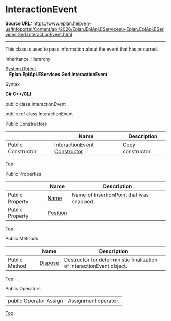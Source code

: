 # InteractionEvent

**Source URL:** https://www.eplan.help/en-us/Infoportal/Content/api/2026/Eplan.EplApi.EServicesu~Eplan.EplApi.EServices.Ged.InteractionEvent.html

---

This class is used to pass information about the event that has occurred.

Inheritance Hierarchy

[System.Object](#)  
   **Eplan.EplApi.EServices.Ged.InteractionEvent**

Syntax

**C#**
**C++/CLI**


public class InteractionEvent

public ref class InteractionEvent

Public Constructors

|  | Name | Description |
| --- | --- | --- |
| Public Constructor | [InteractionEvent Constructor](Eplan.EplApi.EServicesu~Eplan.EplApi.EServices.Ged.InteractionEvent~_ctor(InteractionEvent).html) | Copy constructor. |

[Top](#top)

Public Properties

|  | Name | Description |
| --- | --- | --- |
| Public Property | [Name](Eplan.EplApi.EServicesu~Eplan.EplApi.EServices.Ged.InteractionEvent~Name.html) | Name of InsertionPoint that was snapped. |
| Public Property | [Position](Eplan.EplApi.EServicesu~Eplan.EplApi.EServices.Ged.InteractionEvent~Position.html) |  |

[Top](#top)

Public Methods

|  | Name | Description |
| --- | --- | --- |
| Public Method | [Dispose](Eplan.EplApi.EServicesu~Eplan.EplApi.EServices.Ged.InteractionEvent~Dispose().html) | Destructor for deterministic finalization of InteractionEvent object. |

[Top](#top)

Public Operators

|  |  |
| --- | --- |
| public Operator [Assign](Eplan.EplApi.EServicesu~Eplan.EplApi.EServices.Ged.InteractionEvent~op_Assign.html) | Assignment operator. |

[Top](#top)
